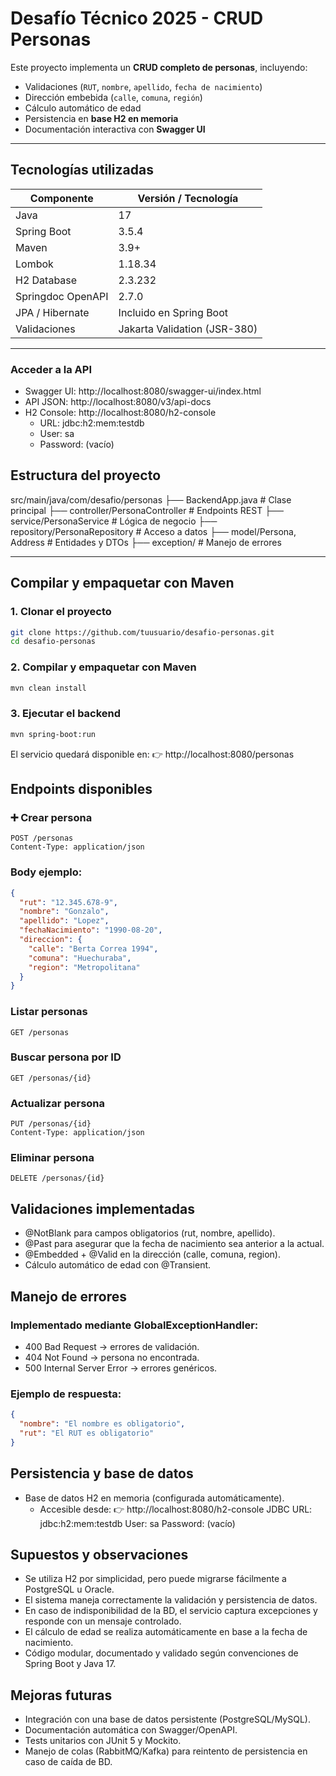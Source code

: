 # Desafío Técnico 2025 - CRUD Personas

Este proyecto implementa un **CRUD completo de personas**, incluyendo:
- Validaciones (`RUT`, `nombre`, `apellido`, `fecha de nacimiento`)
- Dirección embebida (`calle`, `comuna`, `región`)
- Cálculo automático de edad
- Persistencia en **base H2 en memoria**
- Documentación interactiva con **Swagger UI**

---

## Tecnologías utilizadas
| Componente | Versión / Tecnología |
|-------------|----------------------|
| Java | 17 |
| Spring Boot | 3.5.4 |
| Maven | 3.9+ |
| Lombok | 1.18.34 |
| H2 Database | 2.3.232 |
| Springdoc OpenAPI | 2.7.0 |
| JPA / Hibernate | Incluido en Spring Boot |
| Validaciones | Jakarta Validation (JSR-380) |

---

### Acceder a la API

* Swagger UI: http://localhost:8080/swagger-ui/index.html
* API JSON: http://localhost:8080/v3/api-docs
* H2 Console: http://localhost:8080/h2-console
  * URL: jdbc:h2:mem:testdb
  * User: sa
  * Password: (vacío)


##  Estructura del proyecto
src/main/java/com/desafio/personas
├── BackendApp.java # Clase principal
├── controller/PersonaController # Endpoints REST
├── service/PersonaService # Lógica de negocio
├── repository/PersonaRepository # Acceso a datos
├── model/Persona, Address # Entidades y DTOs
├── exception/ # Manejo de errores


---

## Compilar y empaquetar con Maven

### 1. Clonar el proyecto
```bash
git clone https://github.com/tuusuario/desafio-personas.git
cd desafio-personas
```

### 2. Compilar y empaquetar con Maven
```bash
mvn clean install
```

### 3. Ejecutar el backend
```bash
mvn spring-boot:run
```
El servicio quedará disponible en:
👉 http://localhost:8080/personas

## Endpoints disponibles
### ➕ Crear persona
```http request
POST /personas
Content-Type: application/json
```
### Body ejemplo:
```json
{
  "rut": "12.345.678-9",
  "nombre": "Gonzalo",
  "apellido": "Lopez",
  "fechaNacimiento": "1990-08-20",
  "direccion": {
    "calle": "Berta Correa 1994",
    "comuna": "Huechuraba",
    "region": "Metropolitana"
  }
}
```
### Listar personas
```http
GET /personas
```
### Buscar persona por ID
```http
GET /personas/{id}
```
### Actualizar persona
```http
PUT /personas/{id}
Content-Type: application/json
```
### Eliminar persona
```http
DELETE /personas/{id}
```

## Validaciones implementadas

* @NotBlank para campos obligatorios (rut, nombre, apellido).
* @Past para asegurar que la fecha de nacimiento sea anterior a la actual.
* @Embedded + @Valid en la dirección (calle, comuna, region).
* Cálculo automático de edad con @Transient.

## Manejo de errores
### Implementado mediante GlobalExceptionHandler:
* 400 Bad Request → errores de validación.
* 404 Not Found → persona no encontrada.
* 500 Internal Server Error → errores genéricos.
### Ejemplo de respuesta:
```json
{
  "nombre": "El nombre es obligatorio",
  "rut": "El RUT es obligatorio"
}
```
## Persistencia y base de datos
* Base de datos H2 en memoria (configurada automáticamente).
  * Accesible desde:
  👉 http://localhost:8080/h2-console
  JDBC URL: jdbc:h2:mem:testdb
  User: sa
  Password: (vacío)

## Supuestos y observaciones
* Se utiliza H2 por simplicidad, pero puede migrarse fácilmente a PostgreSQL u Oracle.
* El sistema maneja correctamente la validación y persistencia de datos.
* En caso de indisponibilidad de la BD, el servicio captura excepciones y responde con un mensaje controlado.
* El cálculo de edad se realiza automáticamente en base a la fecha de nacimiento.
* Código modular, documentado y validado según convenciones de Spring Boot y Java 17.
## Mejoras futuras

* Integración con una base de datos persistente (PostgreSQL/MySQL).
* Documentación automática con Swagger/OpenAPI.
* Tests unitarios con JUnit 5 y Mockito.
* Manejo de colas (RabbitMQ/Kafka) para reintento de persistencia en caso de caída de BD.